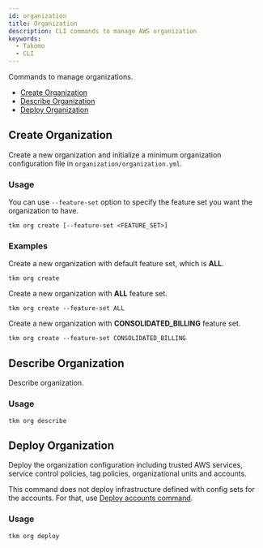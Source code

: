 ```yaml
---
id: organization
title: Organization
description: CLI commands to manage AWS organization
keywords:
  - Takomo
  - CLI
---
```


Commands to manage organizations.

- [Create Organization](#create-organization)
- [Describe Organization](#describe-organization)
- [Deploy Organization](#deploy-organization)

## Create Organization

Create a new organization and initialize a minimum organization configuration file in `organization/organization.yml`.

### Usage

You can use `--feature-set` option to specify the feature set you want the organization to have.

```
tkm org create [--feature-set <FEATURE_SET>]
```

### Examples

Create a new organization with default feature set, which is **ALL**.

```
tkm org create
```

Create a new organization with **ALL** feature set.

```
tkm org create --feature-set ALL
```

Create a new organization with **CONSOLIDATED_BILLING** feature set.

```
tkm org create --feature-set CONSOLIDATED_BILLING
```

## Describe Organization

Describe organization.

### Usage

```
tkm org describe
```

## Deploy Organization

Deploy the organization configuration including trusted AWS services, service control policies,
tag policies, organizational units and accounts.

This command does not deploy infrastructure defined with config sets for the accounts. For that,
use [Deploy accounts command](organization-accounts.md#deploy-accounts).

### Usage

```
tkm org deploy
```
